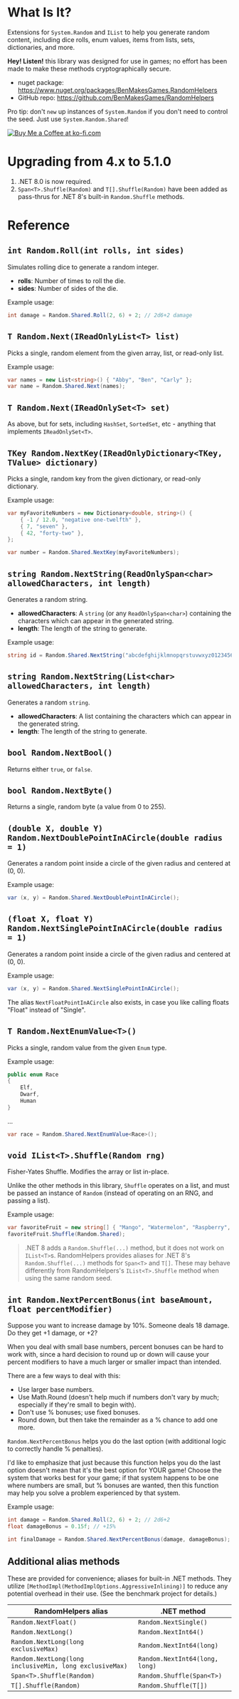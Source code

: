 # What Is It?

Extensions for `System.Random` and `IList` to help you generate random content, including dice rolls, enum values, items from lists, sets, dictionaries, and more.

**Hey! Listen!** this library was designed for use in games; no effort has been made to make these methods cryptographically secure.

* nuget package: https://www.nuget.org/packages/BenMakesGames.RandomHelpers
* GitHub repo: https://github.com/BenMakesGames/RandomHelpers

Pro tip: don't `new` up instances of `System.Random` if you don't need to control the seed. Just use `System.Random.Shared`!

[![Buy Me a Coffee at ko-fi.com](https://raw.githubusercontent.com/BenMakesGames/AssetsForNuGet/main/buymeacoffee.png)](https://ko-fi.com/A0A12KQ16)

# Upgrading from 4.x to 5.1.0

1. .NET 8.0 is now required.
2. `Span<T>.Shuffle(Random)` and `T[].Shuffle(Random)` have been added as pass-thrus for .NET 8's built-in `Random.Shuffle` methods.

# Reference

## `int Random.Roll(int rolls, int sides)`

Simulates rolling dice to generate a random integer.

* **rolls**: Number of times to roll the die.
* **sides**: Number of sides of the die.

Example usage:

```c#
int damage = Random.Shared.Roll(2, 6) + 2; // 2d6+2 damage
```

## `T Random.Next(IReadOnlyList<T> list)`

Picks a single, random element from the given array, list, or read-only list.

Example usage:

```c#
var names = new List<string>() { "Abby", "Ben", "Carly" };
var name = Random.Shared.Next(names);
```

## `T Random.Next(IReadOnlySet<T> set)`

As above, but for sets, including `HashSet`, `SortedSet`, etc - anything that implements `IReadOnlySet<T>`.

## `TKey Random.NextKey(IReadOnlyDictionary<TKey, TValue> dictionary)`

Picks a single, random key from the given dictionary, or read-only dictionary.

Example usage:

```c#
var myFavoriteNumbers = new Dictionary<double, string>() {
    { -1 / 12.0, "negative one-twelfth" },
    { 7, "seven" },
    { 42, "forty-two" },
};

var number = Random.Shared.NextKey(myFavoriteNumbers);
```

## `string Random.NextString(ReadOnlySpan<char> allowedCharacters, int length)`

Generates a random string.

* **allowedCharacters**: A `string` (or any `ReadOnlySpan<char>`) containing the characters which can appear in the generated string.
* **length**: The length of the string to generate.

Example usage:

```c#
string id = Random.Shared.NextString("abcdefghijklmnopqrstuvwxyz0123456789", 16);
```

## `string Random.NextString(List<char> allowedCharacters, int length)`

Generates a random `string`.

* **allowedCharacters**: A list containing the characters which can appear in the generated string.
* **length**: The length of the string to generate.

## `bool Random.NextBool()`

Returns either `true`, or `false`.

## `bool Random.NextByte()`

Returns a single, random byte (a value from 0 to 255).

## `(double X, double Y) Random.NextDoublePointInACircle(double radius = 1)`

Generates a random point inside a circle of the given radius and centered at (0, 0).

Example usage:

```c#
var (x, y) = Random.Shared.NextDoublePointInACircle();
```

## `(float X, float Y) Random.NextSinglePointInACircle(double radius = 1)`

Generates a random point inside a circle of the given radius and centered at (0, 0).

Example usage:

```c#
var (x, y) = Random.Shared.NextSinglePointInACircle();
```

The alias `NextFloatPointInACircle` also exists, in case you like calling floats "Float" instead of "Single".

## `T Random.NextEnumValue<T>()`

Picks a single, random value from the given `Enum` type.

Example usage:

```c#
public enum Race
{
    Elf,
    Dwarf,
    Human
}
```

...

```c#
var race = Random.Shared.NextEnumValue<Race>();
```

## `void IList<T>.Shuffle(Random rng)`

Fisher-Yates Shuffle. Modifies the array or list in-place.

Unlike the other methods in this library, `Shuffle` operates on a list, and must be passed an instance of `Random` (instead of operating on an RNG, and passing a list).

Example usage:

```c#
var favoriteFruit = new string[] { "Mango", "Watermelon", "Raspberry", "Cantaloupe" };
favoriteFruit.Shuffle(Random.Shared);
```

> .NET 8 adds a `Random.Shuffle(...)` method, but it does not work on `IList<T>`s. RandomHelpers provides aliases for .NET 8's `Random.Shuffle(...)` methods for `Span<T>` and `T[]`. These may behave differently from RandomHelpers's `IList<T>.Shuffle` method when using the same random seed.

## `int Random.NextPercentBonus(int baseAmount, float percentModifier)`

Suppose you want to increase damage by 10%. Someone deals 18 damage. Do they get +1 damage, or +2?

When you deal with small base numbers, percent bonuses can be hard to work with, since a hard decision to round up or down will cause your percent modifiers to have a much larger or smaller impact than intended.

There are a few ways to deal with this:

* Use larger base numbers.
* Use Math.Round (doesn't help much if numbers don't vary by much; especially if they're small to begin with).
* Don't use % bonuses; use fixed bonuses.
* Round down, but then take the remainder as a % chance to add one more.

`Random.NextPercentBonus` helps you do the last option (with additional logic to correctly handle % penalties).

I'd like to emphasize that just because this function helps you do the last option doesn't mean that it's the best option for YOUR game! Choose the system that works best for your game; if that system happens to be one where numbers are small, but % bonuses are wanted, then this function may help you solve a problem experienced by that system.

Example usage:

```c#
int damage = Random.Shared.Roll(2, 6) + 2; // 2d6+2
float damageBonus = 0.15f; // +15%

int finalDamage = Random.Shared.NextPercentBonus(damage, damageBonus);
```

## Additional alias methods

These are provided for convenience; aliases for built-in .NET methods. They utilize `[MethodImpl(MethodImplOptions.AggressiveInlining)]` to reduce any potential overhead in their use. (See the benchmark project for details.)

| RandomHelpers alias | .NET method |
| --- | --- |
| `Random.NextFloat()` | `Random.NextSingle()` |
| `Random.NextLong()` | `Random.NextInt64()` |
| `Random.NextLong(long exclusiveMax)` | `Random.NextInt64(long)` |
| `Random.NextLong(long inclusiveMin, long exclusiveMax)` | `Random.NextInt64(long, long)` |
| `Span<T>.Shuffle(Random)` | `Random.Shuffle(Span<T>)` |
| `T[].Shuffle(Random)` | `Random.Shuffle(T[])` |
